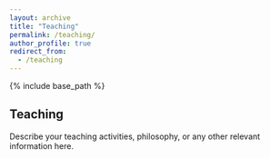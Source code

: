 ```yaml
---
layout: archive
title: "Teaching"
permalink: /teaching/
author_profile: true
redirect_from:
  - /teaching
---
```


{% include base_path %}

## Teaching

Describe your teaching activities, philosophy, or any other relevant information here.






